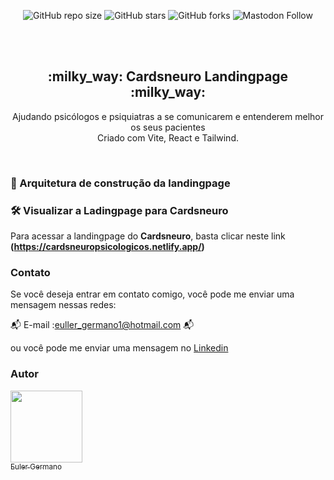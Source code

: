 <div align="center">
  
  ![GitHub repo size](https://img.shields.io/github/repo-size/eullerg/cardsneuro-landingpage)
  ![GitHub stars](https://img.shields.io/github/stars/eullerg/cardsneuro-landingpage)
  ![GitHub forks](https://img.shields.io/github/forks/eullerg/cardsneuro-landingpage)
  ![Mastodon Follow](https://img.shields.io/mastodon/follow/110913095554798781)


  <br />
  <br />

  <h2 align="center"> :milky_way: Cardsneuro Landingpage :milky_way: </h2>

  Ajudando psicólogos e psiquiatras a se comunicarem e entenderem melhor os seus pacientes <br />Criado com Vite, React e Tailwind.

  </div>

  <br />

  ### 📁 Arquitetura de construção da landingpage


### 🛠️ Visualizar a Ladingpage para Cardsneuro

Para acessar a landingpage do **Cardsneuro**, basta clicar neste link **(https://cardsneuropsicologicos.netlify.app/)** 


### Contato

Se você deseja entrar em contato comigo, você pode me enviar uma mensagem nessas redes: 

:mailbox_with_mail: E-mail :euller_germano1@hotmail.com	:mailbox_with_mail: 	

ou você pode me enviar uma mensagem no [Linkedin](https://www.linkedin.com/in/euler-germano-8bb425252/)



### Autor

 [<img src="https://avatars.githubusercontent.com/u/28613413?v=4" width=115><br><sub>Euler Germano</sub>](https://github.com/eullerg) 
